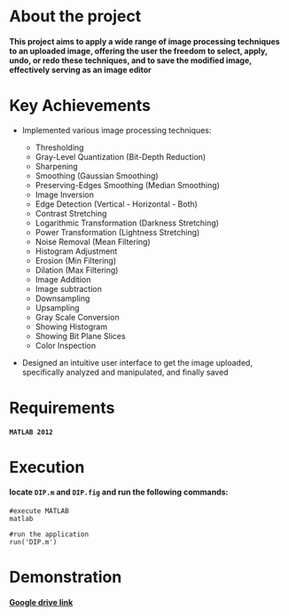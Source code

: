 # About the project
#### This project aims to apply a wide range of image processing techniques to an uploaded image, offering the user the freedom to select, apply, undo, or redo these techniques, and to save the modified image, effectively serving as an image editor

# Key Achievements

* Implemented various image processing techniques:
  * Thresholding
  * Gray-Level Quantization (Bit-Depth Reduction)
  * Sharpening
  * Smoothing (Gaussian Smoothing)
  * Preserving-Edges Smoothing (Median Smoothing)
  * Image Inversion
  * Edge Detection (Vertical - Horizontal - Both)
  * Contrast Stretching
  * Logarithmic Transformation (Darkness Stretching)
  * Power Transformation (Lightness Stretching)
  * Noise Removal (Mean Filtering)
  * Histogram Adjustment
  * Erosion (Min Filtering)
  * Dilation (Max Filtering)
  * Image Addition
  * Image subtraction
  * Downsampling
  * Upsampling
  * Gray Scale Conversion
  * Showing Histogram
  * Showing Bit Plane Slices
  * Color Inspection



* Designed an intuitive user interface to get the image uploaded, specifically analyzed and manipulated, and finally saved

# Requirements
#### `MATLAB 2012`

# Execution
#### locate `DIP.m` and `DIP.fig` and run the following commands:
```
#execute MATLAB
matlab

#run the application
run('DIP.m')
```

# Demonstration

#### [Google drive link](https://drive.google.com/file/d/1o-NeJYmCfV7XBpzzqY6vD0dBc3iUw-T1/view?usp=share_link)




